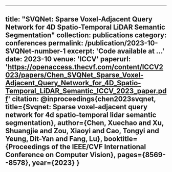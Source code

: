 ------
title: "SVQNet: Sparse Voxel-Adjacent Query Network for 4D Spatio-Temporal LiDAR Semantic Segmentation"
collection: publications
category: conferences
permalink: /publication/2023-10-SVQNet-number-1
excerpt: 'Code available at ...'
date: 2023-10
venue: 'ICCV'
paperurl: 'https://openaccess.thecvf.com/content/ICCV2023/papers/Chen_SVQNet_Sparse_Voxel-Adjacent_Query_Network_for_4D_Spatio-Temporal_LiDAR_Semantic_ICCV_2023_paper.pdf'
citation: @inproceedings{chen2023svqnet,
  title={Svqnet: Sparse voxel-adjacent query network for 4d spatio-temporal lidar semantic segmentation},
  author={Chen, Xuechao and Xu, Shuangjie and Zou, Xiaoyi and Cao, Tongyi and Yeung, Dit-Yan and Fang, Lu},
  booktitle={Proceedings of the IEEE/CVF International Conference on Computer Vision},
  pages={8569--8578},
  year={2023}
}
------
